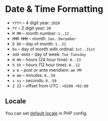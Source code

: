 # Date & Time Formatting

* `YYYY` – 4 digit year: `2020`
* `YY` – 2 digit year: `20`
* `M MM` – month number: `1..12`
* `MMM MMM` – month: `Jan..December`
* `D DD` – day of month: `1..31`
* `Do` – day of month with ordinal: `1st..31st`
* `ddd dddd` – day of week: `Tue Tuesday`
* `H HH` – hours (24 hour time): `0..23`
* `h hh` – hours (12 hour time): `0..12`
* `a A` – post or ante meridiem: `am PM`
* `m mm` – minutes: `0..59`
* `s ss` – seconds: `0..59`
* `Z ZZ` – offset from UTC : `+0200 +02:00`

## Locale

You can set [default locale](https://www.php.net/manual/en/intl.configuration.php#ini.intl.default-locale) in PHP config.
